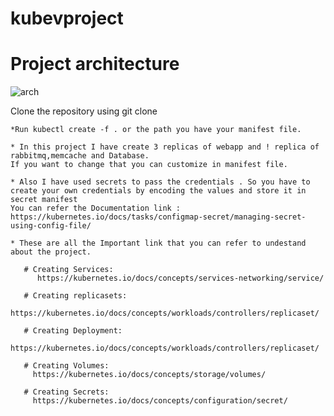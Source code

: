 # kubevproject
# Project architecture
  ![arch](https://user-images.githubusercontent.com/96655654/190453949-8024c9f8-47c2-45cd-8561-0d0099adb8b6.png)
  
  Clone the repository using git clone
  
    *Run kubectl create -f . or the path you have your manifest file.
    
    * In this project I have create 3 replicas of webapp and ! replica of rabbitmq,memcache and Database.
    If you want to change that you can customize in manifest file.
    
    * Also I have used secrets to pass the credentials . So you have to create your own credentials by encoding the values and store it in secret manifest
    You can refer the Documentation link : 
    https://kubernetes.io/docs/tasks/configmap-secret/managing-secret-using-config-file/
    
    * These are all the Important link that you can refer to undestand about the project.
       
       # Creating Services:
          https://kubernetes.io/docs/concepts/services-networking/service/
          
       # Creating replicasets:
          https://kubernetes.io/docs/concepts/workloads/controllers/replicaset/
          
       # Creating Deployment:
          https://kubernetes.io/docs/concepts/workloads/controllers/replicaset/
        
       # Creating Volumes: 
         https://kubernetes.io/docs/concepts/storage/volumes/
        
       # Creating Secrets:
         https://kubernetes.io/docs/concepts/configuration/secret/
